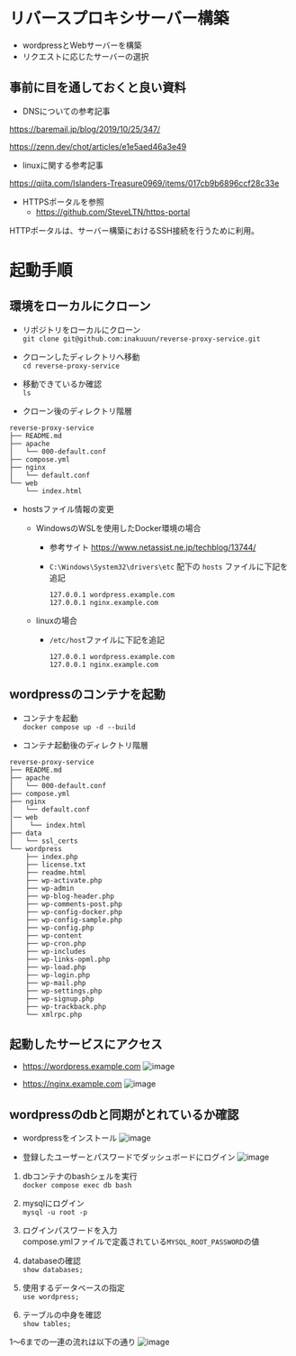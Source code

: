 # リバースプロキシサーバー構築
- wordpressとWebサーバーを構築
- リクエストに応じたサーバーの選択

## 事前に目を通しておくと良い資料
- DNSについての参考記事  

https://baremail.jp/blog/2019/10/25/347/
 
https://zenn.dev/chot/articles/e1e5aed46a3e49

- linuxに関する参考記事

https://qiita.com/Islanders-Treasure0969/items/017cb9b6896ccf28c33e

- HTTPSポータルを参照
  - https://github.com/SteveLTN/https-portal

HTTPポータルは、サーバー構築におけるSSH接続を行うために利用。

# 起動手順
## 環境をローカルにクローン
- リポジトリをローカルにクローン  
`git clone git@github.com:inakuuun/reverse-proxy-service.git`

- クローンしたディレクトリへ移動  
`cd reverse-proxy-service`

- 移動できているか確認  
`ls`

- クローン後のディレクトリ階層
```
reverse-proxy-service
├── README.md
├── apache
│   └── 000-default.conf
├── compose.yml
├── nginx
│   └── default.conf
└── web
    └── index.html
```

- hostsファイル情報の変更
  - WindowsのWSLを使用したDocker環境の場合
    - 参考サイト
    https://www.netassist.ne.jp/techblog/13744/
    - `C:\Windows\System32\drivers\etc` 配下の `hosts` ファイルに下記を追記
  
        ```
        127.0.0.1 wordpress.example.com
        127.0.0.1 nginx.example.com
        ```

  - linuxの場合
    - `/etc/host`ファイルに下記を追記

        ```
        127.0.0.1 wordpress.example.com
        127.0.0.1 nginx.example.com
        ```

## wordpressのコンテナを起動 
- コンテナを起動  
`docker compose up -d --build`

- コンテナ起動後のディレクトリ階層  
```
reverse-proxy-service
├── README.md
├── apache
│   └── 000-default.conf
├── compose.yml
├── nginx
│   └── default.conf
│── web
│    └── index.html
├── data
│   └── ssl_certs
└── wordpress
    ├── index.php
    ├── license.txt
    ├── readme.html
    ├── wp-activate.php
    ├── wp-admin
    ├── wp-blog-header.php
    ├── wp-comments-post.php
    ├── wp-config-docker.php
    ├── wp-config-sample.php
    ├── wp-config.php
    ├── wp-content
    ├── wp-cron.php
    ├── wp-includes
    ├── wp-links-opml.php
    ├── wp-load.php
    ├── wp-login.php
    ├── wp-mail.php
    ├── wp-settings.php
    ├── wp-signup.php
    ├── wp-trackback.php
    └── xmlrpc.php
```

## 起動したサービスにアクセス  
- https://wordpress.example.com
![image](https://github.com/inakuuun/reverse-proxy-service/assets/101713870/81d5f757-2c37-429d-ab1f-0d3b4b799343)

- https://nginx.example.com
![image](https://github.com/inakuuun/create-vps/assets/101713870/015f1e33-3069-4dc9-be49-90d2094fb94e)

## wordpressのdbと同期がとれているか確認
- wordpressをインストール
![image](https://github.com/inakuuun/reverse-proxy-service/assets/101713870/5768781c-bc43-42e9-aa2c-100f178cb19a)

- 登録したユーザーとパスワードでダッシュボードにログイン
![image](https://github.com/inakuuun/reverse-proxy-service/assets/101713870/63fc5e8b-c9c9-4e16-a1a1-3d1905d47dd9)

1. dbコンテナのbashシェルを実行  
`docker compose exec db bash`

1. mysqlにログイン  
`mysql -u root -p`

1. ログインパスワードを入力  
compose.ymlファイルで定義されている`MYSQL_ROOT_PASSWORD`の値

1. databaseの確認  
`show databases;`

1. 使用するデータベースの指定  
`use wordpress;`

1. テーブルの中身を確認  
`show tables;`

1～6までの一連の流れは以下の通り
  ![image](https://github.com/inakuuun/reverse-proxy-service/assets/101713870/0f24333d-3d5e-4703-875b-3e8ed0ad4888)
